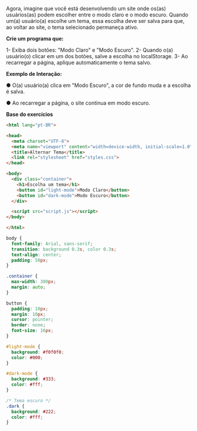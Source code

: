 Agora, imagine que você está desenvolvendo um site onde os(as) usuários(as) podem escolher entre o modo claro e o modo escuro. Quando um(a) usuário(a) escolhe um tema, essa escolha deve ser salva para que, ao voltar ao site, o tema selecionado permaneça ativo.

**Crie um programa que:**

1- Exiba dois botões: "Modo Claro" e "Modo Escuro".
2- Quando o(a) usuário(o) clicar em um dos botões, salve a escolha no localStorage.
3- Ao recarregar a página, aplique automaticamente o tema salvo.

**Exemplo de Interação:**

● O(a) usuário(a) clica em "Modo Escuro", a cor de fundo muda e a escolha é salva.

● Ao recarregar a página, o site continua em modo escuro.

**Base do exercícios**

```html
<html lang="pt-BR">

<head>
  <meta charset="UTF-8">
  <meta name="viewport" content="width=device-width, initial-scale=1.0">
  <title>Alternar Tema</title>
  <link rel="stylesheet" href="styles.css">
</head>

<body>
  <div class="container">
    <h1>Escolha um tema</h1>
    <button id="light-mode">Modo Claro</button>
    <button id="dark-mode">Modo Escuro</button>
  </div>

  <script src="script.js"></script>
</body>

</html>

```

```css
body {
  font-family: Arial, sans-serif;
  transition: background 0.3s, color 0.3s;
  text-align: center;
  padding: 50px;
}

.container {
  max-width: 300px;
  margin: auto;
}

button {
  padding: 10px;
  margin: 10px;
  cursor: pointer;
  border: none;
  font-size: 16px;
}

#light-mode {
  background: #f0f0f0;
  color: #000;
}

#dark-mode {
  background: #333;
  color: #fff;
}

/* Tema escuro */
.dark {
  background: #222;
  color: #fff;
}
```

